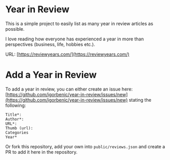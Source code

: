 # Year in Review

This is a simple project to easily list as many year in review articles as possible. 

I love reading how everyone has experienced a year in more than perspectives (business, life, hobbies etc.).

URL: [https://reviewyears.com/](https://reviewyears.com/)

# Add a Year in Review

To add a year in review, you can either create an issue here: [https://github.com/igorbenic/year-in-review/issues/new](https://github.com/igorbenic/year-in-review/issues/new) stating the following:

```
Title*:
Author*:
URL*:
Thumb (url):
Categories
Year*
```

Or fork this repository, add your own into `public/reviews.json` and create a PR to add it here in the repository.
